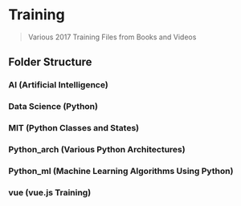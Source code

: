 # Training
> Various 2017 Training Files from Books and Videos

## Folder Structure

### AI (Artificial Intelligence)

### Data Science (Python)

### MIT (Python Classes and States) 

### Python_arch (Various Python Architectures)

### Python_ml (Machine Learning Algorithms Using Python)

### vue (vue.js Training)